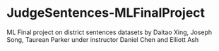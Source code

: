 # JudgeSentences-MLFinalProject
ML Final project on district sentences datasets by Daitao Xing, Joseph Song, Taurean Parker under instructor Daniel Chen and Elliott Ash

